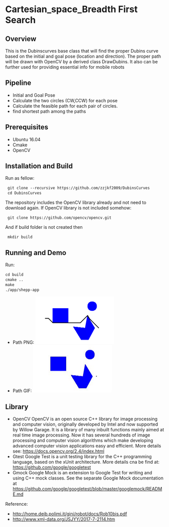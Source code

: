 # Cartesian_space_Breadth First Search

## Overview
This is the Dubinscurves base class that will find the proper Dubins curve based on the initial and goal pose (location and direction). The proper path will be drawn with OpenCV by a derived class DrawDubins. It also can be further used for providing essential info for mobile robots

## Pipeline
* Initial and Goal Pose
* Calculate the two circles (CW,CCW) for each pose
* Calculate the feasible path for each pair of circles.
* find shortest path among the paths

## Prerequisites
* Ubuntu 16.04
* Cmake
* OpenCV

## Installation and Build

Run as fellow:
```
 git clone --recursive https://github.com/zzjkf2009/DubinsCurves
 cd DubinsCurves
```
The repository includes the OpenCV library already and not need to download again. If OpenCV library is not included somehow:
```
 git clone https://github.com/opencv/opencv.git
```
And if build folder is not created then
```
 mkdir build
```

## Running and Demo
Run:
```
cd build
cmake ..
make
./app/shepp-app
```

- Path PNG:
![](https://github.com/zzjkf2009/Breadth_First_Search/blob/master/result/Path.png)
- Path GIF:
![](https://github.com/zzjkf2009/Breadth_First_Search/blob/master/result/Path.gif)



## Library
* OpenCV
OpenCV is an open source C++ library for image processing and computer vision, originally developed by Intel and now supported by Willow Garage.
It is a library of many inbuilt functions mainly aimed at real time image processing. Now it has several hundreds of image processing and computer vision algorithms which make developing advanced computer vision applications easy and efficient. More details see: https://docs.opencv.org/2.4/index.html
* Gtest
Google Test is a unit testing library for the C++ programming language, based on the xUnit architecture. More details cna be find at: https://github.com/google/googletest
* Gmock
Google Mock is an extension to Google Test for writing and using C++ mock classes. See the separate Google Mock documentation at https://github.com/google/googletest/blob/master/googlemock/README.md

Reference:
- http://home.deib.polimi.it/gini/robot/docs/Rob10bis.pdf
- http://www.xml-data.org/JSJYY/2017-7-2114.htm

